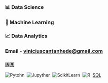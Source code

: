 ### 📊 Data Science
### :robot: Machine Learning
### 📈 Data Analytics 
### Email - viniciuscantanhede@gmail.com
### :brazil:
![Pytohn](https://img.shields.io/badge/-Python-05122A?style=flat&logo=python)&nbsp;
![Jupyther](https://img.shields.io/badge/-jupyter-05122A?style=flat&logo=jupyter)&nbsp;
![ScikitLearn](https://img.shields.io/badge/-scikitlearn-05122A?style=flat&logo=scikitlearn)&nbsp;
![R](https://img.shields.io/badge/-R-05122A?style=flat&logo=R)&nbsp;
[SQL](https://img.shields.io/badge/-SQL-05122A?style=flat&logo=SQL)&nbsp;
